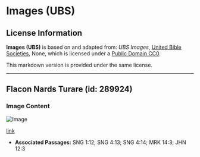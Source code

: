 # Images (UBS)

## License Information

**Images (UBS)** is based on and adapted from: _UBS Images_, [United Bible Societies](https://unitedbiblesocieties.org/), None, which is licensed under a [Public Domain CC0](https://creativecommons.org/public-domain/cc0/).

This markdown version is provided under the same license.



--------------------------------

## Flacon Nards Turare (id: 289924)

### Image Content

![Image](https://cdn.aquifer.bible/aquifer-content/resources/Media/WEB-0228_flacon_nards_perfume.jpg)

[link](https://cdn.aquifer.bible/aquifer-content/resources/Media/WEB-0228_flacon_nards_perfume.jpg)

* **Associated Passages:** SNG 1:12; SNG 4:13; SNG 4:14; MRK 14:3; JHN 12:3

